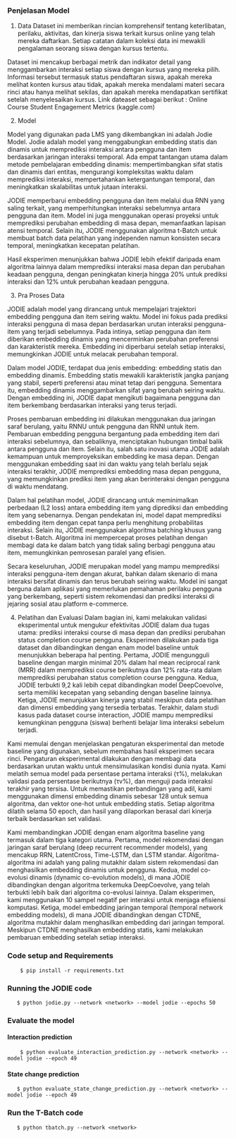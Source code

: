 ### Penjelasan Model
1. Data
Dataset ini memberikan rincian komprehensif tentang keterlibatan, perilaku, aktivitas, dan kinerja siswa terkait kursus online yang telah mereka daftarkan. Setiap catatan dalam koleksi data ini mewakili pengalaman seorang siswa dengan kursus tertentu.

Dataset ini mencakup berbagai metrik dan indikator detail yang menggambarkan interaksi setiap siswa dengan kursus yang mereka pilih. Informasi tersebut termasuk status pendaftaran siswa, apakah mereka melihat konten kursus atau tidak, apakah mereka mendalami materi secara rinci atau hanya melihat sekilas, dan apakah mereka mendapatkan sertifikat setelah menyelesaikan kursus. Link dateaset sebagai berikut : Online Course Student Engagement Metrics (kaggle.com)

2. Model

Model yang digunakan pada LMS yang dikembangkan ini adalah Jodie Model. Jodie adalah model yang menggabungkan embedding statis dan dinamis untuk memprediksi interaksi antara pengguna dan item berdasarkan jaringan interaksi temporal. Ada empat tantangan utama dalam metode pembelajaran embedding dinamis: 
mempertimbangkan sifat statis dan dinamis dari entitas, 
mengurangi kompleksitas waktu dalam memprediksi interaksi, 
mempertahankan ketergantungan temporal, dan 
meningkatkan skalabilitas untuk jutaan interaksi.

JODIE memperbarui embedding pengguna dan item melalui dua RNN yang saling terkait, yang memperhitungkan interaksi sebelumnya antara pengguna dan item. Model ini juga menggunakan operasi proyeksi untuk memprediksi perubahan embedding di masa depan, memanfaatkan lapisan atensi temporal. Selain itu, JODIE menggunakan algoritma t-Batch untuk membuat batch data pelatihan yang independen namun konsisten secara temporal, meningkatkan kecepatan pelatihan.

Hasil eksperimen menunjukkan bahwa JODIE lebih efektif daripada enam algoritma lainnya dalam memprediksi interaksi masa depan dan perubahan keadaan pengguna, dengan peningkatan kinerja hingga 20% untuk prediksi interaksi dan 12% untuk perubahan keadaan pengguna. 

3. Pra Proses Data

JODIE adalah model yang dirancang untuk mempelajari trajektori embedding pengguna dan item seiring waktu. Model ini fokus pada prediksi interaksi pengguna di masa depan berdasarkan urutan interaksi pengguna-item yang terjadi sebelumnya. Pada intinya, setiap pengguna dan item diberikan embedding dinamis yang mencerminkan perubahan preferensi dan karakteristik mereka. Embedding ini diperbarui setelah setiap interaksi, memungkinkan JODIE untuk melacak perubahan temporal.

Dalam model JODIE, terdapat dua jenis embedding: embedding statis dan embedding dinamis. Embedding statis mewakili karakteristik jangka panjang yang stabil, seperti preferensi atau minat tetap dari pengguna. Sementara itu, embedding dinamis menggambarkan sifat yang berubah seiring waktu. Dengan embedding ini, JODIE dapat mengikuti bagaimana pengguna dan item berkembang berdasarkan interaksi yang terus terjadi.

Proses pembaruan embedding ini dilakukan menggunakan dua jaringan saraf berulang, yaitu RNNU untuk pengguna dan RNNI untuk item. Pembaruan embedding pengguna bergantung pada embedding item dari interaksi sebelumnya, dan sebaliknya, menciptakan hubungan timbal balik antara pengguna dan item. Selain itu, salah satu inovasi utama JODIE adalah kemampuan untuk memproyeksikan embedding ke masa depan. Dengan menggunakan embedding saat ini dan waktu yang telah berlalu sejak interaksi terakhir, JODIE memprediksi embedding masa depan pengguna, yang memungkinkan prediksi item yang akan berinteraksi dengan pengguna di waktu mendatang.

Dalam hal pelatihan model, JODIE dirancang untuk meminimalkan perbedaan (L2 loss) antara embedding item yang diprediksi dan embedding item yang sebenarnya. Dengan pendekatan ini, model dapat memprediksi embedding item dengan cepat tanpa perlu menghitung probabilitas interaksi. Selain itu, JODIE menggunakan algoritma batching khusus yang disebut t-Batch. Algoritma ini mempercepat proses pelatihan dengan membagi data ke dalam batch yang tidak saling berbagi pengguna atau item, memungkinkan pemrosesan paralel yang efisien.

Secara keseluruhan, JODIE merupakan model yang mampu memprediksi interaksi pengguna-item dengan akurat, bahkan dalam skenario di mana interaksi bersifat dinamis dan terus berubah seiring waktu. Model ini sangat berguna dalam aplikasi yang memerlukan pemahaman perilaku pengguna yang berkembang, seperti sistem rekomendasi dan prediksi interaksi di jejaring sosial atau platform e-commerce.
 

4. Pelatihan dan Evaluasi
Dalam bagian ini, kami melakukan validasi eksperimental untuk mengukur efektivitas JODIE dalam dua tugas utama: prediksi interaksi course di masa depan dan prediksi perubahan status completion course pengguna. Eksperimen dilakukan pada tiga dataset dan dibandingkan dengan enam model baseline untuk menunjukkan beberapa hal penting. Pertama, JODIE mengungguli baseline dengan margin minimal 20% dalam hal mean reciprocal rank (MRR) dalam memprediksi course berikutnya dan 12% rata-rata dalam memprediksi perubahan status completion course pengguna. Kedua, JODIE terbukti 9,2 kali lebih cepat dibandingkan model DeepCoevolve, serta memiliki kecepatan yang sebanding dengan baseline lainnya. Ketiga, JODIE menunjukkan kinerja yang stabil meskipun data pelatihan dan dimensi embedding yang tersedia terbatas. Terakhir, dalam studi kasus pada dataset course interaction, JODIE mampu memprediksi kemungkinan pengguna (siswa) berhenti belajar lima interaksi sebelum terjadi.

Kami memulai dengan menjelaskan pengaturan eksperimental dan metode baseline yang digunakan, sebelum membahas hasil eksperimen secara rinci. Pengaturan eksperimental dilakukan dengan membagi data berdasarkan urutan waktu untuk mensimulasikan kondisi dunia nyata. Kami melatih semua model pada persentase pertama interaksi (τ%), melakukan validasi pada persentase berikutnya (τv%), dan menguji pada interaksi terakhir yang tersisa. Untuk memastikan perbandingan yang adil, kami menggunakan dimensi embedding dinamis sebesar 128 untuk semua algoritma, dan vektor one-hot untuk embedding statis. Setiap algoritma dilatih selama 50 epoch, dan hasil yang dilaporkan berasal dari kinerja terbaik berdasarkan set validasi.

Kami membandingkan JODIE dengan enam algoritma baseline yang termasuk dalam tiga kategori utama. Pertama, model rekomendasi dengan jaringan saraf berulang (deep recurrent recommender models), yang mencakup RRN, LatentCross, Time-LSTM, dan LSTM standar. Algoritma-algoritma ini adalah yang paling mutakhir dalam sistem rekomendasi dan menghasilkan embedding dinamis untuk pengguna. Kedua, model co-evolusi dinamis (dynamic co-evolution models), di mana JODIE dibandingkan dengan algoritma terkemuka DeepCoevolve, yang telah terbukti lebih baik dari algoritma co-evolusi lainnya. Dalam eksperimen, kami menggunakan 10 sampel negatif per interaksi untuk menjaga efisiensi komputasi. Ketiga, model embedding jaringan temporal (temporal network embedding models), di mana JODIE dibandingkan dengan CTDNE, algoritma mutakhir dalam menghasilkan embedding dari jaringan temporal. Meskipun CTDNE menghasilkan embedding statis, kami melakukan pembaruan embedding setelah setiap interaksi.





### Code setup and Requirements


```
    $ pip install -r requirements.txt
```



### Running the JODIE code

```
   $ python jodie.py --network <network> --model jodie --epochs 50
```

### Evaluate the model

#### Interaction prediction

```
    $ python evaluate_interaction_prediction.py --network <network> --model jodie --epoch 49
```

#### State change prediction


```
   $ python evaluate_state_change_prediction.py --network <network> --model jodie --epoch 49
```

### Run the T-Batch code

```
   $ python tbatch.py --network <network>
```
